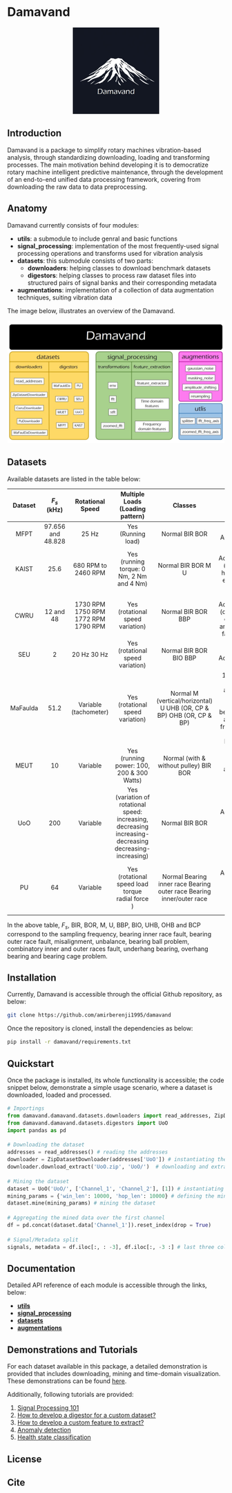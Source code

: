 # Damavand

<div style="text-align: center;">
  <img src="logo_new_cropped.jpg" alt="Damavand Logo" style="max-width: 200px; height: auto;">
</div>

## Introduction

Damavand is a package to simplify rotary machines vibration-based analysis, through standardizing downloading, loading and transforming processes. The main motivation behind developing it is to democratize rotary machine intelligent predictive maintenance, through the development of an end-to-end unified data processing framework, covering from downloading the raw data to data preprocessing.

## Anatomy

Damavand currently consists of four modules:

- **utils**: a submodule to include genral and basic functions
- **signal_processing**: implementation of the most frequently-used signal processing operations and transforms used for vibration analysis
- **datasets**: this submodule consists of two parts:
    * **downloaders**: helping classes to download benchmark datasets
    * **digestors**: helping classes to process raw dataset files into structured pairs of signal banks and their corresponding metadata
- **augmentations**: implementation of a collection of data augmentation techniques, suiting vibration data

The image below, illustrates an overview of the Damavand.

![Damavand Overview](damavand_overview.jpg)

## Datasets

Available datasets are listed in the table below:

|  Dataset |     $F_s$ (kHz)    |           Rotational Speed          |                                     Multiple Loads (Loading pattern)                                    |                                 Classes                                |                                                Available Channels                                                | Source                                                                                                                     |
|:--------:|:------------------:|:-----------------------------------:|:-------------------------------------------------------------------------------------------------------:|:----------------------------------------------------------------------:|:----------------------------------------------------------------------------------------------------------------:|----------------------------------------------------------------------------------------------------------------------------|
|   MFPT   | 97.656  and 48.828 |                25 Hz                |                                            Yes (Running load)                                           |                             Normal BIR BOR                             |                                                  1 Accelerometer                                                 | https://www.mfpt.org/fault-data-sets/                                                                                      |
|   KAIST  |        25.6        |         680 RPM to 2460 RPM         |                                Yes (running torque: 0 Nm, 2 Nm and 4 Nm)                                |                           Normal BIR BOR M U                           |                        4 Accelerometers (vertical and horizontal per each bearing housing)                       | https://data.mendeley.com/datasets/ztmf3m7h5x/6                                                                            |
|   CWRU   |      12 and 48     | 1730 RPM 1750 RPM 1772 RPM 1790 RPM |                                     Yes (rotational speed variation)                                    |                           Normal BIR BOR BBP                           |                     2 Accelerometers (one for drive-end bearing and one for the fan-end one)                     | https://engineering.case.edu/bearingdatacenter                                                                             |
|    SEU   |          2         |             20 Hz 30 Hz             |                                     Yes (rotational speed variation)                                    |                         Normal BIR BOR BIO BBP                         |                                                 8 Accelerometers                                                 | https://ieeexplore.ieee.org/abstract/document/8432110 https://github.com/cathysiyu/Mechanical-datasets/tree/master/gearbox |
| MaFaulda |        51.2        |        Variable (tachometer)        |                                     Yes (rotational speed variation)                                    | Normal M (vertical/horizontal) U UHB (OR, CP \& BP) OHB (OR, CP \& BP) | 1 tachometer Triaxial acceleration from underhang bearing Triaxial acceleration from overhang bearing Microphone | https://www02.smt.ufrj.br/~offshore/mfs/page_01.html                                                                       |
|   MEUT   |         10         |               Variable              |                                Yes (running power: 100, 200 & 300 Watts)                                |                 Normal (with & without pulley) BIR BOR                 |                                               Triaxial acceleration                                              | https://data.mendeley.com/datasets/fm6xzxnf36/2                                                                            |
|    UoO   |         200        |               Variable              | Yes (variation of rotational speed: increasing, decreasing increasing-decreasing decreasing-increasing) |                             Normal BIR BOR                             |                              1 Accelerometer 1 Encoder (measuring rotational speed)                              | https://data.mendeley.com/datasets/v43hmbwxpm/1                                                                            |
|    PU    |         64         |               Variable              |                             Yes (rotational speed load torque radial force )                            |  Normal Bearing inner race Bearing outer race Bearing inner/outer race |                           1 Accelerometer 2 Current sensors (measuring phase currents)                           | https://mb.uni-paderborn.de/kat/forschung/kat-datacenter/bearing-datacenter/data-sets-and-download                         |

In the above table, $F_s$, BIR, BOR, M, U, BBP, BIO, UHB, OHB and BCP correspond to the sampling frequency, bearing inner race fault, bearing outer race fault, misalignment, unbalance, bearing ball problem, combinatory inner and outer races fault, underhang bearing, overhang bearing and bearing cage problem.

## Installation

Currently, Damavand is accessible through the official Github repository, as below:

```bash
git clone https://github.com/amirberenji1995/damavand
```

Once the repository is cloned, install the dependencies as below:

```bash
pip install -r damavand/requirements.txt
```

## Quickstart

Once the package is installed, its whole functionality is accessible; the code snippet below, demonstrate a simple usage scenario, where a dataset is downloaded, loaded and processed.

```Python
# Importings
from damavand.damavand.datasets.downloaders import read_addresses, ZipDatasetDownloader
from damavand.damavand.datasets.digestors import UoO
import pandas as pd

# Downloading the dataset
addresses = read_addresses() # reading the addresses
downloader = ZipDatasetDownloader(addresses['UoO']) # instantiating the downloader to download the UoO dataset (https://data.mendeley.com/datasets/v43hmbwxpm/1)
downloader.download_extract('UoO.zip', 'UoO/')  # downloading and extracting the dataset

# Mining the dataset
dataset = UoO('UoO/', ['Channel_1', 'Channel_2'], [1]) # instantiating the dataset
mining_params = {'win_len': 10000, 'hop_len': 10000} # defining the mining parameters
dataset.mine(mining_params) # mining the dataset

# Aggregating the mined data over the first channel
df = pd.concat(dataset.data['Channel_1']).reset_index(drop = True)

# Signal/Metadata split
signals, metadata = df.iloc[:, : -3], df.iloc[:, -3 :] # last three columns are state, loading and repetition; therefore, they are excluded into metadata
```

## Documentation

Detailed API reference of each module is accessible through the links, below:
- [**utils**](documentations/utils.md)
- [**signal_processing**](documentations/signal_processing.md)
- [**datasets**](documentations/datasets.md)
- [**augmentations**](documentations/augmentations.md)

## Demonstrations and Tutorials

For each dataset available in this package, a detailed demonstration is provided that includes downloading, mining and time-domain visualization. These demonstrations can be found [here](https://github.com/amirberenji1995/damavand/tree/main/dataset_demonstrations).

Additionally, following tutorials are provided:

1. [Signal Processing 101]()
2. [How to develop a digestor for a custom dataset?]()
3. [How to develop a custom feature to extract?]()
4. [Anomaly detection]()
5. [Health state classification]()

## License



## Cite

